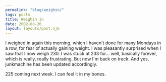 ```yaml
---
permalink: "blog/weighin/"
tags: posts
title: Weighin in
date: 2002-08-26
layout: layouts/post.njk
---
```


I weighed in again this morning, which I haven't done for many Mondays in a row, for fear of actually gaining weight. I was pleasantly surprised when I saw that I now weigh 230. I was stuck at 233 for... well, basically forever, which is really, really frustrating. But now I'm back on track. And yes, junkmachine has been updated accordingly.

225 coming next week. I can feel it in my bones.
